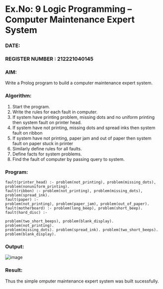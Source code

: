 # Ex.No: 9  Logic Programming –  Computer Maintenance Expert System
### DATE:                                                                            
### REGISTER NUMBER : 212221040145
### AIM: 
Write a Prolog program to build a computer maintenance expert system.
###  Algorithm:
1. Start the program.
2. Write the rules for each fault in computer.
3. If system have printing problem, missing dots and no uniform printing then system fault on printer head.
4. If system have not printing, missing dots and spread inks then system fault on ribbon
5. If system have not printing, paper jam and out of paper then system fault on paper stuck in printer
6. Similarly define rules for all faults.
7. Define facts for system problems.
8. Find the fault of computer by passing query to system.
     
### Program:
```
fault(printer_head) :- problem(not_printing), problem(missing_dots), problem(nonuniform_printing).
fault(ribbon) :- problem(not_printing), problem(missing_dots), problem(spread_ink).
fault(paper) :-
problem(not_printing), problem(paper_jam), problem(out_of_paper).
fault(motherboard) :- problem(long_beep), problem(short_beep).
fault(hard_disc) :-
 
problem(two_short_beeps), problem(blank_display).
problem(not_printing).
problem(missing_dots). problem(spread_ink). problem(two_short_beeps). problem(blank_display).

```










### Output:
![image](https://github.com/DrUmaRaniV/AI_Lab_2023-24/assets/121683193/a9574179-7820-4d72-8226-193f94f28b14)



### Result:
Thus the simple omputer maintenance expert system was built sucessfully.
